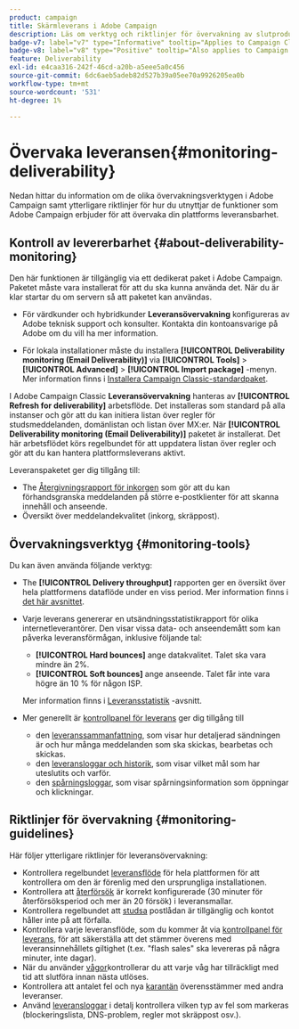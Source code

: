 ```yaml
---
product: campaign
title: Skärmleverans i Adobe Campaign
description: Läs om verktyg och riktlinjer för övervakning av slutprodukter i Adobe Campaign
badge-v7: label="v7" type="Informative" tooltip="Applies to Campaign Classic v7"
badge-v8: label="v8" type="Positive" tooltip="Also applies to Campaign v8"
feature: Deliverability
exl-id: e4caa316-242f-46cd-a20b-a5eee5a0c456
source-git-commit: 6dc6aeb5adeb82d527b39a05ee70a9926205ea0b
workflow-type: tm+mt
source-wordcount: '531'
ht-degree: 1%

---
```


# Övervaka leveransen{#monitoring-deliverability}



Nedan hittar du information om de olika övervakningsverktygen i Adobe Campaign samt ytterligare riktlinjer för hur du utnyttjar de funktioner som Adobe Campaign erbjuder för att övervaka din plattforms leveransbarhet.

## Kontroll av levererbarhet {#about-deliverability-monitoring}

Den här funktionen är tillgänglig via ett dedikerat paket i Adobe Campaign. Paketet måste vara installerat för att du ska kunna använda det. När du är klar startar du om servern så att paketet kan användas.
* För värdkunder och hybridkunder **Leveransövervakning** konfigureras av Adobe teknisk support och konsulter. Kontakta din kontoansvarige på Adobe om du vill ha mer information.

* För lokala installationer måste du installera **[!UICONTROL Deliverability monitoring (Email Deliverability)]** via **[!UICONTROL Tools]** > **[!UICONTROL Advanced]** > **[!UICONTROL Import package]** -menyn. Mer information finns i [Installera Campaign Classic-standardpaket](../../installation/using/installing-campaign-standard-packages.md).

I Adobe Campaign Classic **Leveransövervakning** hanteras av **[!UICONTROL Refresh for deliverability]** arbetsflöde. Det installeras som standard på alla instanser och gör att du kan initiera listan över regler för studsmeddelanden, domänlistan och listan över MX:er. När **[!UICONTROL Deliverability monitoring (Email Deliverability)]** paketet är installerat. Det här arbetsflödet körs regelbundet för att uppdatera listan över regler och gör att du kan hantera plattformsleverans aktivt.

Leveranspaketet ger dig tillgång till:

* The [Återgivningsrapport för inkorgen](inbox-rendering.md) som gör att du kan förhandsgranska meddelanden på större e-postklienter för att skanna innehåll och anseende.
* Översikt över meddelandekvalitet (inkorg, skräppost).

## Övervakningsverktyg {#monitoring-tools}

Du kan även använda följande verktyg:

* The **[!UICONTROL Delivery throughput]** rapporten ger en översikt över hela plattformens dataflöde under en viss period. Mer information finns i [det här avsnittet](../../reporting/using/global-reports.md#delivery-throughput).
* Varje leverans genererar en utsändningsstatistikrapport för olika internetleverantörer. Den visar vissa data- och anseendemått som kan påverka leveransförmågan, inklusive följande tal:
   * **[!UICONTROL Hard bounces]** ange datakvalitet. Talet ska vara mindre än 2%.
   * **[!UICONTROL Soft bounces]** ange anseende. Talet får inte vara högre än 10 % för någon ISP.

   Mer information finns i [Leveransstatistik](../../reporting/using/global-reports.md#delivery-statistics) -avsnitt.
* Mer generellt är [kontrollpanel för leverans](about-delivery-monitoring.md) ger dig tillgång till
   * den [leveranssammanfattning](delivery-dashboard.md#delivery-summary), som visar hur detaljerad sändningen är och hur många meddelanden som ska skickas, bearbetas och skickas.
   * den [leveransloggar och historik](delivery-dashboard.md#delivery-logs-and-history), som visar vilket mål som har uteslutits och varför.
   * den [spårningsloggar](delivery-dashboard.md#tracking-logs), som visar spårningsinformation som öppningar och klickningar.

## Riktlinjer för övervakning {#monitoring-guidelines}

Här följer ytterligare riktlinjer för leveransövervakning:

* Kontrollera regelbundet [leveransflöde](../../reporting/using/global-reports.md#delivery-throughput) för hela plattformen för att kontrollera om den är förenlig med den ursprungliga installationen.
* Kontrollera att [återförsök](understanding-delivery-failures.md#retries-after-a-delivery-temporary-failure) är korrekt konfigurerade (30 minuter för återförsöksperiod och mer än 20 försök) i leveransmallar.
* Kontrollera regelbundet att [studsa](understanding-delivery-failures.md#bounce-mail-management) postlådan är tillgänglig och kontot håller inte på att förfalla.
* Kontrollera varje leveransflöde, som du kommer åt via [kontrollpanel för leverans](delivery-dashboard.md), för att säkerställa att det stämmer överens med leveransinnehållets giltighet (t.ex. &quot;flash sales&quot; ska levereras på några minuter, inte dagar).
* När du använder [vågor](steps-sending-the-delivery.md#sending-using-multiple-waves)kontrollerar du att varje våg har tillräckligt med tid att slutföra innan nästa utlöses.
* Kontrollera att antalet fel och nya [karantän](understanding-quarantine-management.md) överensstämmer med andra leveranser.
* Använd [leveransloggar](delivery-dashboard.md#delivery-logs-and-history) i detalj kontrollera vilken typ av fel som markeras (blockeringslista, DNS-problem, regler mot skräppost osv.).
